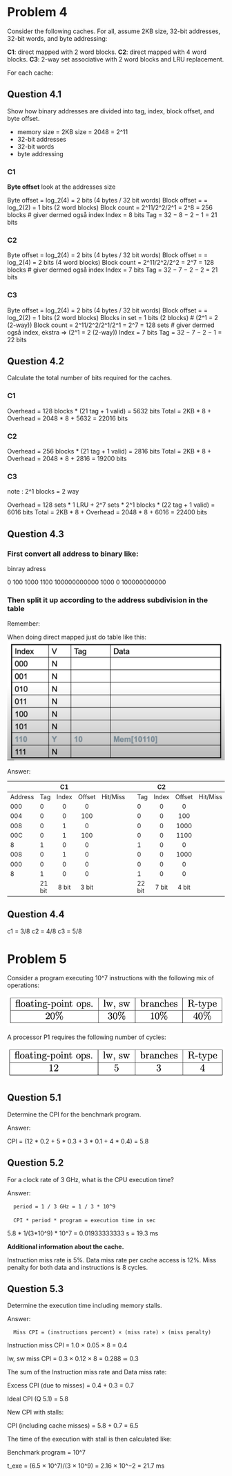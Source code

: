 # Problem 4

Consider the following caches. For all, assume 2KB size, 32-bit addresses, 32-bit words, and byte addressing:

**C1**: direct mapped with 2 word blocks.
**C2**: direct mapped with 4 word blocks.
**C3**: 2-way set associative with 2 word blocks and LRU replacement.

For each cache:

## Question 4.1

Show how binary addresses are divided into tag, index, block offset, and byte offset.

* memory size = 2KB size = 2048 = 2^11 
* 32-bit addresses
* 32-bit words
* byte addressing

### C1

**Byte offset** look at the addresses size

Byte offset = log_2(4) = 2 bits (4 bytes / 32 bit words)
Block offset = = log_2(2) = 1 bits (2 word blocks)
Block count = 2^11/2^2/2^1 = 2^8 = 256 blocks      # giver dermed også index
Index = 8 bits
Tag = 32 − 8 − 2 − 1 = 21 bits

### C2

Byte offset = log_2(4) = 2 bits (4 bytes / 32 bit words)
Block offset = = log_2(4) = 2 bits (4 word blocks)
Block count = 2^11/2^2/2^2 = 2^7 = 128 blocks      # giver dermed også index
Index = 7 bits
Tag = 32 − 7 − 2 − 2 = 21 bits

### C3

Byte offset = log_2(4) = 2 bits (4 bytes / 32 bit words)
Block offset = = log_2(2) = 1 bits (2 word blocks)
Blocks in set = 1 bits (2 blocks)                  # (2^1 = 2 (2-way))
Block count = 2^11/2^2/2^1/2^1 = 2^7 = 128 sets    # giver dermed også index, ekstra => (2^1 = 2 (2-way))
Index = 7 bits
Tag = 32 − 7 − 2 − 1 = 22 bits

## Question 4.2

Calculate the total number of bits required for the caches.

### C1

Overhead = 128 blocks * (21 tag + 1 valid) = 5632 bits
Total = 2KB * 8 + Overhead = 2048 * 8 + 5632 = 22016 bits

### C2

Overhead = 256 blocks * (21 tag + 1 valid) = 2816 bits
Total = 2KB * 8 + Overhead = 2048 * 8 + 2816 = 19200 bits

### C3
note : 2^1 blocks = 2 way

Overhead = 128 sets * 1 LRU + 2^7 sets * 2^1 blocks * (22 tag + 1 valid) = 6016 bits
Total = 2KB * 8 + Overhead = 2048 * 8 + 6016 = 22400 bits

## Question 4.3

### First convert all address to binary like:

binray adress

0
100
1000
1100
100000000000
1000
0
100000000000

### Then split it up according to the address subdivision in the table 

Remember: 

When doing direct mapped just do table like this:
![Alt text](img/direct_table.png)


Answer:

   |         |        |   C1  |        |          |   |        |   C2  |        |          |   |        |   C3  |        |          |
   |---------|--------|:-----:|:------:|----------|---|--------|:-----:|:------:|----------|---|--------|:-----:|:------:|----------|
   | Address |   Tag  | Index | Offset | Hit/Miss |   |   Tag  | Index | Offset | Hit/Miss |   |   Tag  | Index | Offset | Hit/Miss |
   |   000   |    0   |   0   |    0   |          |   |    0   |   0   |    0   |          |   |    0   |   0   |    0   |          |
   |   004   |    0   |   0   |   100  |          |   |    0   |   0   |   100  |          |   |    0   |   0   |   100  |          |
   |   008   |    0   |   1   |    0   |          |   |    0   |   0   |  1000  |          |   |    0   |   1   |    0   |          |
   |   00C   |    0   |   1   |   100  |          |   |    0   |   0   |  1100  |          |   |   10   |   1   |   100  |          |
   |    8    |    1   |   0   |    0   |          |   |    1   |   0   |    0   |          |   |    0   |   0   |    0   |          |
   |   008   |    0   |   1   |    0   |          |   |    0   |   0   |  1000  |          |   |    0   |   1   |    0   |          |
   |   000   |    0   |   0   |    0   |          |   |    0   |   0   |    0   |          |   |    0   |   0   |    0   |          |
   |    8    |    1   |   0   |    0   |          |   |    1   |   0   |    0   |          |   |   10   |   0   |    0   |          |
   |         | 21 bit | 8 bit | 3 bit  |          |   | 22 bit | 7 bit | 4 bit  |          |   | 22 bit | 7 bit | 3 bit  |          |


## Question 4.4

c1 = 3/8
c2 = 4/8
c3 = 5/8


# Problem 5

Consider a program executing 10^7 instructions with the following mix of operations:

![Alt text](img/p517.1.png)


A processor P1 requires the following number of cycles:

![Alt text](img/p517.2.png)

## Question 5.1

Determine the CPI for the benchmark program.

Answer:

CPI = (12 * 0.2 + 5 * 0.3 + 3 * 0.1 + 4 * 0.4) = 5.8

## Question 5.2

For a clock rate of 3 GHz, what is the CPU execution time?

Answer:

      period = 1 / 3 GHz = 1 / 3 * 10^9

      CPI * period * program = execution time in sec

5.8 * 1/(3*10^9) * 10^7 = 0.01933333333 s = 19.3 ms

**Additional information about the cache.**

Instruction miss rate is 5%. Data miss rate per cache access is 12%. Miss penalty for both data and instructions is 8 cycles.

## Question 5.3

Determine the execution time including memory stalls.

Answer:

      Miss CPI = (instructions percent) × (miss rate) × (miss penalty) 

Instruction miss CPI = 1.0 × 0.05 × 8 = 0.4 

lw, sw miss CPI = 0.3 × 0.12 × 8 = 0.288 ≃ 0.3

The sum of the Instruction miss rate and Data miss rate:

Excess CPI (due to misses) = 0.4 + 0.3 = 0.7

Ideal CPI (Q 5.1) = 5.8 

New CPI with stalls:

CPI (including cache misses) = 5.8 + 0.7 = 6.5

The time of the execution with stall is then calculated like:

Benchmark program = 10^7

t_exe = (6.5 × 10^7)/(3 × 10^9) = 2.16 × 10^−2 = 21.7 ms
